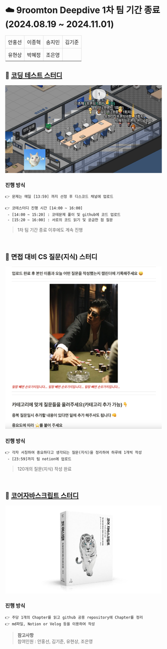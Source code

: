 # ☁️ 9roomton Deepdive 1차 팀 기간 종료 <br> (2024.08.19 ~ 2024.11.01)
<table style="width: 90%; border-collapse: collapse;">
  <tr>
    <td style="border: 1px solid #ddd; padding: 8px; font-size: 16px;">안홍선</td>
    <td style="border: 1px solid #ddd; padding: 8px; font-size: 16px;">이종혁</td>
    <td style="border: 1px solid #ddd; padding: 8px; font-size: 16px;">송지민</td>
    <td style="border: 1px solid #ddd; padding: 8px; font-size: 16px;">김기준</td>
  </tr>
  <tr>
    <td style="border: 1px solid #ddd; padding: 8px; font-size: 16px;">유현상</td>
    <td style="border: 1px solid #ddd; padding: 8px; font-size: 16px;">박혜정</td>
    <td style="border: 1px solid #ddd; padding: 8px; font-size: 16px;">조은영</td>
    <td style="border: 1px solid #ddd; padding: 8px; font-size: 16px;"></td>
  </tr>
  <tr>

</table>


## 📘 [코딩 테스트 스터디](https://github.com/9oormthon-semicolon/CodingTest)
![final](/img/final.png)

### 진행 방식
```
👉 문제는 매일 [13:59] 까지 선정 후 디스코드 채널에 업로드

👉 코테스터디 진행 시간 [14:00 ~ 16:00]
 - [14:00 ~ 15:20] : 코테문제 풀이 및 github에 코드 업로드
 - [15:20 ~ 16:00] : 서로의 코드 읽기 및 궁금한 점 질문
```
> 1차 팀 기간 종료 이후에도 계속 진행

<br>

## 📙 면접 대비 CS 질문(지식) 스터디 
![cs](/img/cs.png)
### 진행 방식
```
👉 각자 서칭하여 중요하다고 생각되는 질문(지식)을 정리하여 하루에 1개씩 작성
 - [23:59]까지 팀 notion에 업로드
```

> 120개의 질문(지식) 작성 완료

<br>

## 📒 [코어자바스크립트 스터디](https://github.com/9oormthon-semicolon/CoreJavascript)
![core](/img/CoreJavscriptImg.jpg)

### 진행 방식
```.
👉 주당 1개의 Chapter를 읽고 github 공용 repository에 Chapter를 정리
👉 md파일, Notion or Velog 등을 이용하여 작성
```
> **참고사항** <br>
참여인원 : 안홍선, 김기준, 유현상, 조은영